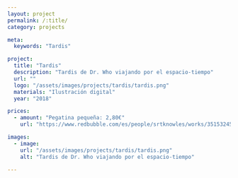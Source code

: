 ```yaml
---
layout: project
permalink: /:title/
category: projects

meta:
  keywords: "Tardis"

project:
  title: "Tardis"
  description: "Tardis de Dr. Who viajando por el espacio-tiempo"
  url: ""
  logo: "/assets/images/projects/tardis/tardis.png"
  materials: "Ilustración digital"
  year: "2018"

prices:
  - amount: "Pegatina pequeña: 2,80€"
    url: "https://www.redbubble.com/es/people/srtknowles/works/35153245-tardis?asc=u&ref=recent-owner"

images:
  - image:
    url: "/assets/images/projects/tardis/tardis.png"
    alt: "Tardis de Dr. Who viajando por el espacio-tiempo"

---
```

